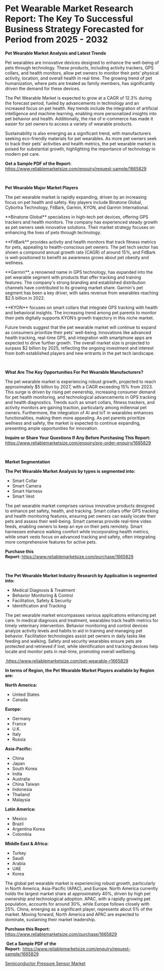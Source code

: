 <p><h1>Pet Wearable Market Research Report: The Key To Successful Business Strategy Forecasted for Period from 2025 - 2032</h1></p><p><strong>Pet Wearable Market Analysis and Latest Trends</strong></p>
<p><p>Pet wearables are innovative devices designed to enhance the well-being of pets through technology. These products, including activity trackers, GPS collars, and health monitors, allow pet owners to monitor their pets' physical activity, location, and overall health in real time. The growing trend of pet humanization, where pets are treated as family members, has significantly driven the demand for these devices.</p><p>The Pet Wearable Market is expected to grow at a CAGR of 12.3% during the forecast period, fueled by advancements in technology and an increased focus on pet health. Key trends include the integration of artificial intelligence and machine learning, enabling more personalized insights into pet behavior and health. Additionally, the rise of e-commerce has made it easier for pet owners to access a variety of wearable products.</p><p>Sustainability is also emerging as a significant trend, with manufacturers seeking eco-friendly materials for pet wearables. As more pet owners seek to track their pets' activities and health metrics, the pet wearable market is poised for substantial growth, highlighting the importance of technology in modern pet care.</p></p>
<p><strong>Get a Sample PDF of the Report:&nbsp;</strong> <a href="https://www.reliablemarketsize.com/enquiry/request-sample/1665829?utm_campaign=2313&utm_medium=2&utm_source=Github&utm_content=ia&utm_term=10022025&utm_id=pet-wearable">https://www.reliablemarketsize.com/enquiry/request-sample/1665829</a></p>
<p>&nbsp;</p>
<p><strong>Pet Wearable Major Market Players</strong></p>
<p><p>The pet wearable market is rapidly expanding, driven by an increasing focus on pet health and safety. Key players include Binatone Global, Cybortra Technology, FitBark, Garmin, KYON, and Garmin International. </p><p>**Binatone Global** specializes in high-tech pet devices, offering GPS trackers and health monitors. The company has experienced steady growth as pet owners seek innovative solutions. Their market strategy focuses on enhancing the lives of pets through technology.</p><p>**FitBark** provides activity and health monitors that track fitness metrics for pets, appealing to health-conscious pet owners. The pet tech sector has shown a compound annual growth rate (CAGR) of around 15%, and FitBark is well-positioned to benefit as awareness grows about pet obesity and wellness.</p><p>**Garmin**, a renowned name in GPS technology, has expanded into the pet wearable segment with products that offer tracking and training features. The company's strong branding and established distribution channels have contributed to its growing market share. Garmin's pet segment has been a key driver, with sales revenue from wearables reaching $2.5 billion in 2022.</p><p>**KYON** focuses on smart collars that integrate GPS tracking with health and behavioral insights. The increasing trend among pet parents to monitor their pets digitally supports KYON’s growth trajectory in this niche market.</p><p>Future trends suggest that the pet wearable market will continue to expand as consumers prioritize their pets' well-being. Innovations like advanced health tracking, real-time GPS, and integration with smartphone apps are expected to drive further growth. The overall market size is projected to surpass $2 billion by 2025, reflecting the ongoing investment and interest from both established players and new entrants in the pet tech landscape.</p></p>
<p>&nbsp;</p>
<p><strong>What Are The Key Opportunities For Pet Wearable Manufacturers?</strong></p>
<p><p>The pet wearable market is experiencing robust growth, projected to reach approximately $5 billion by 2027, with a CAGR exceeding 15% from 2023. This surge is driven by rising pet ownership, increasing consumer demand for pet health monitoring, and technological advancements in GPS tracking and health diagnostics. Trends such as smart collars, fitness trackers, and activity monitors are gaining traction, particularly among millennial pet owners. Furthermore, the integration of AI and IoT in wearables enhances functionalities, making them more appealing. As pet parents prioritize wellness and safety, the market is expected to continue expanding, presenting ample opportunities for innovation.</p></p>
<p><strong>Inquire or Share Your Questions If Any Before Purchasing This Report:</strong> <a href="https://www.reliablemarketsize.com/enquiry/pre-order-enquiry/1665829?utm_campaign=2313&utm_medium=2&utm_source=Github&utm_content=ia&utm_term=10022025&utm_id=pet-wearable">https://www.reliablemarketsize.com/enquiry/pre-order-enquiry/1665829</a></p>
<p>&nbsp;</p>
<p><strong>Market Segmentation</strong></p>
<p><strong>The Pet Wearable Market Analysis by types is segmented into:</strong></p>
<p><ul><li>Smart Collar</li><li>Smart Camera</li><li>Smart Harness</li><li>Smart Vest</li></ul></p>
<p><p>The pet wearable market comprises various innovative products designed to enhance pet safety, health, and tracking. Smart collars offer GPS tracking and health monitoring features, ensuring pet owners can easily locate their pets and assess their well-being. Smart cameras provide real-time video feeds, enabling owners to keep an eye on their pets remotely. Smart harnesses enhance walking comfort while incorporating health metrics, while smart vests focus on advanced tracking and safety, often integrating more comprehensive features for active pets.</p></p>
<p><strong>Purchase this Report:&nbsp;</strong><a href="https://www.reliablemarketsize.com/purchase/1665829?utm_campaign=2313&utm_medium=2&utm_source=Github&utm_content=ia&utm_term=10022025&utm_id=pet-wearable">https://www.reliablemarketsize.com/purchase/1665829</a></p>
<p>&nbsp;</p>
<p><strong>The Pet Wearable Market Industry Research by Application is segmented into:</strong></p>
<p><ul><li>Medical Diagnosis & Treatment</li><li>Behavior Monitoring & Control</li><li>Facilitation, Safety & Security</li><li>Identification and Tracking</li></ul></p>
<p><p>The pet wearable market encompasses various applications enhancing pet care. In medical diagnosis and treatment, wearables track health metrics for timely veterinary intervention. Behavior monitoring and control devices analyze activity levels and habits to aid in training and managing pet behavior. Facilitation technologies assist pet owners in daily tasks like feeding and walking. Safety and security wearables ensure pets are protected and retrieved if lost, while identification and tracking devices help locate and monitor pets in real-time, promoting overall wellbeing.</p></p>
<p><a href="https://www.reliablemarketsize.com/pet-wearable-r1665829?utm_campaign=2313&utm_medium=2&utm_source=Github&utm_content=ia&utm_term=10022025&utm_id=pet-wearable">&nbsp;https://www.reliablemarketsize.com/pet-wearable-r1665829</a></p>
<p><strong>In terms of Region, the Pet Wearable Market Players available by Region are:</strong></p>
<p>
    <p> <strong> North America: </strong>
        <ul>
            <li>United States</li>
            <li>Canada</li>
        </ul>
        </p> 
    <p> <strong> Europe: </strong>
        <ul>
            <li>Germany</li>
            <li>France</li>
            <li>U.K.</li>
            <li>Italy</li>
            <li>Russia</li>
        </ul>
        </p> 
    <p> <strong> Asia-Pacific: </strong>
        <ul>
            <li>China</li>
            <li>Japan</li>
            <li>South Korea</li>
            <li>India</li>
            <li>Australia</li>
            <li>China Taiwan</li>
            <li>Indonesia</li>
            <li>Thailand</li>
            <li>Malaysia</li>
        </ul>
        </p> 
    <p> <strong> Latin America: </strong>
        <ul>
            <li>Mexico</li>
            <li>Brazil</li>
            <li>Argentina Korea</li>
            <li>Colombia</li>
        </ul>
        </p> 
    <p> <strong> Middle East & Africa: </strong>
        <ul>
            <li>Turkey</li>
            <li>Saudi</li>
            <li>Arabia</li>
            <li>UAE</li>
            <li>Korea</li>
        </ul>
    </p>
    </p>
<p><p>The global pet wearable market is experiencing robust growth, particularly in North America, Asia-Pacific (APAC), and Europe. North America currently holds the largest market share at approximately 40%, driven by high pet ownership and technological adoption. APAC, with a rapidly growing pet population, accounts for around 30%, while Europe follows closely with 25%. China, emerging as a significant player, represents about 5% of the market. Moving forward, North America and APAC are expected to dominate, sustaining their market leadership.</p></p>
<p><strong>Purchase this Report: </strong><a href="https://www.reliablemarketsize.com/purchase/1665829?utm_campaign=2313&utm_medium=2&utm_source=Github&utm_content=ia&utm_term=10022025&utm_id=pet-wearable">https://www.reliablemarketsize.com/purchase/1665829</a></p>
<p>&nbsp;<strong>Get a Sample PDF of the Report:&nbsp;&nbsp;</strong><a href="https://www.reliablemarketsize.com/enquiry/request-sample/1665829?utm_campaign=2313&utm_medium=2&utm_source=Github&utm_content=ia&utm_term=10022025&utm_id=pet-wearable">https://www.reliablemarketsize.com/enquiry/request-sample/1665829</a></p>
<p><strong></strong></p>
<p><p><a href="https://github.com/yazminwollma30/Market-Research-Report-List-1/blob/main/semiconductor-pressure-sensor-market.md?utm_campaign=2313&utm_medium=2&utm_source=Github&utm_content=ia&utm_term=10022025&utm_id=pet-wearable">Semiconductor Pressure Sensor Market</a></p></p>